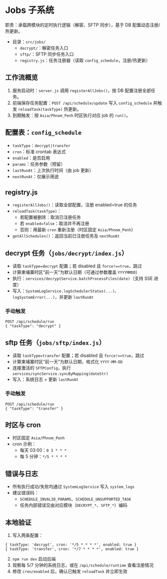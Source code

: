 # Jobs 子系统

职责：承载跨模块的定时执行逻辑（解密、SFTP 同步），基于 DB 配置动态注册/热更新。

- 目录：`src/jobs/`
  - `decrypt/`：解密任务入口
  - `sftp/`：SFTP 同步任务入口
  - `registry.js`：任务注册器（读取 `config_schedule`，注册/热更新）

## 工作流概览
1. 服务启动时：`server.js` 调用 `registerAllJobs()`，按 DB 配置注册全部任务。
2. 前端保存任务配置：`POST /api/schedule/update` 写入 `config_schedule` 并触发 `reloadTask(taskType)` 热更新。
3. 到期触发：按 `Asia/Phnom_Penh` 时区执行对应 job 的 `run()`。

## 配置表：`config_schedule`
- `taskType`：`decrypt|transfer`
- `cron`：标准 crontab 表达式
- `enabled`：是否启用
- `params`：任务参数（预留）
- `lastRunAt`：上次执行时间（由 job 更新）
- `nextRunAt`：仅展示用途

## registry.js
- `registerAllJobs()`：读取全部配置，注册 enabled=true 的任务
- `reloadTask(taskType)`：
  - 若配置被删除：取消已注册任务
  - 若 `enabled=false`：取消并不再注册
  - 否则：用最新 `cron` 重新注册（时区固定 `Asia/Phnom_Penh`）
- `getAllSchedules()`：返回当前已注册任务及 `nextRunAt`

## decrypt 任务（`jobs/decrypt/index.js`）
- 读取 `taskType=decrypt` 配置；若 disabled 且 `force!==true`，跳过
- 计算柬埔寨时区“前一天”为默认日期（可通过参数覆盖 `YYYYMMDD`）
- 执行：`services/decryptService.batchProcessFiles(date)`（支持 SSE 进度）
- 写入：`SystemLogService.logSchedulerStatus(...)`、`logSystemError(...)`，并更新 `lastRunAt`

### 手动触发
```
POST /api/schedule/run
{ "taskType": "decrypt" }
```

## sftp 任务（`jobs/sftp/index.js`）
- 读取 `taskType=transfer` 配置；若 disabled 且 `force!==true`，跳过
- 计算柬埔寨时区“前一天”为默认日期，格式化 `YYYY-MM-DD`
- 连接激活的 `SFTPConfig`，执行 `services/syncService.syncByMapping(dateStr)`
- 写入：系统日志 + 更新 `lastRunAt`

### 手动触发
```
POST /api/schedule/run
{ "taskType": "transfer" }
```

## 时区与 cron
- 时区固定 `Asia/Phnom_Penh`
- cron 示例：
  - 每天 03:00：`0 3 * * *`
  - 每 5 分钟：`*/5 * * * *`

## 错误与日志
- 所有执行成功/失败均通过 `SystemLogService` 写入 `system_logs`
- 建议错误码：
  - `SCHEDULE_INVALID_PARAMS`、`SCHEDULE_UNSUPPORTED_TASK`
  - 任务内部错误交由对应模块（`DECRYPT_*`、`SFTP_*`）编码

## 本地验证
1. 写入两条配置：
```
{ taskType: 'decrypt', cron: '*/5 * * * *', enabled: true }
{ taskType: 'transfer', cron: '*/7 * * * *', enabled: true }
```
2. `npm run dev` 启动后端
3. 观察每 5/7 分钟的系统日志，或在 `/api/schedule/runtime` 查看注册情况
4. 修改 `cron/enabled` 后，确认已触发 `reloadTask` 并立即生效
